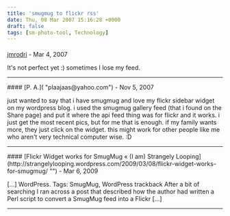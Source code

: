 ```yaml
---
title: 'smugmug to flickr rss'
date: Thu, 08 Mar 2007 15:16:28 +0000
draft: false
tags: [sm-photo-tool, Technology]
---
```



#### 
[jmrodri](http://zeusville.wordpress.com/ "jmrodri@gmail.com") - <time datetime="2007-03-08 18:15:54">Mar 4, 2007</time>

It's not perfect yet :) sometimes I lose my feed.
<hr />
#### 
[P. A.]( "plaajaas@yahoo.com") - <time datetime="2007-11-02 12:24:13">Nov 5, 2007</time>

just wanted to say that i have smugmug and love my flickr sidebar widget on my wordpress blog. i used the smugmug gallery feed (that i found on the Share page) and put it where the api feed thing was for flickr and it works. i just get the most recent pics, but for me that is enough. if my family wants more, they just click on the widget. this might work for other people like me who aren't very technical computer wise. :D
<hr />
#### 
[Flickr Widget works for SmugMug &laquo; (I am) Strangely Looping](http://strangelylooping.wordpress.com/2009/03/08/flickr-widget-works-for-smugmug/ "") - <time datetime="2009-03-07 23:32:13">Mar 6, 2009</time>

\[...\] WordPress. Tags: SmugMug, WordPress trackback After a bit of searching I ran across a post that described how the author had written a Perl script to convert a SmugMug feed into a Flickr \[...\]
<hr />

